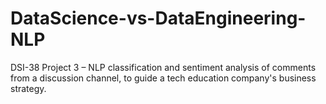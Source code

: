 # DataScience-vs-DataEngineering-NLP
DSI-38 Project 3 – NLP classification and sentiment analysis of comments from a discussion channel, to guide a tech education company's business strategy. 
